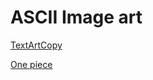 # ASCII Image art

[TextArtCopy](https://www.textartcopy.com)

[One piece](https://emojicombos.com/one-piece-ascii-art)
